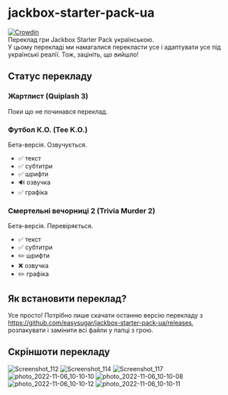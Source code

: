 # jackbox-starter-pack-ua
[![Crowdin](https://badges.crowdin.net/jackbox-trivia-murder-party-2-ua/localized.svg)](https://crowdin.com/project/jackbox-trivia-murder-party-2-ua)  
Переклад гри Jackbox Starter Pack українською.  
У цьому перекладі ми намагалися перекласти усе і адаптувати усе під українські реалії. Тож, зацініть, що вийшло!

## Статус перекладу

### Жартлист (Quiplash 3)
Поки що не починався переклад.

### Футбол К.О. (Tee K.O.)
Бета-версія. Озвучується.
* ✅ текст
* ✅ субтитри
* ✅ шрифти
* 🔊 озвучка
* ✅  графіка

### Смертельні вечорниці 2 (Trivia Murder 2)
Бета-версія. Перевіряється.
* ✅ текст
* ✅ субтитри
* ✏️ шрифти
* ❌ озвучка
* ✏️ графіка

## Як встановити переклад?
Усе просто! Потрібно лише скачати останню версію перекладу з https://github.com/easysugar/jackbox-starter-pack-ua/releases, розпакувати і замінити всі файли у папці з грою.

## Скріншоти перекладу
![Screenshot_112](https://user-images.githubusercontent.com/38401622/205742631-0dec0a94-e02a-4778-ab0c-4a9f5c9733c5.png)
![Screenshot_114](https://user-images.githubusercontent.com/38401622/205742578-521f4e23-11a1-42d6-9edf-24f5fa39ce3a.png)
![Screenshot_117](https://user-images.githubusercontent.com/38401622/205742428-2f368ab4-f804-45a0-8a9b-afeeec1c0249.png)
![photo_2022-11-06_10-10-10](https://user-images.githubusercontent.com/38401622/200160699-5a2539ff-4b45-4f1e-a98e-860ab0b86eaf.jpg)
![photo_2022-11-06_10-10-08](https://user-images.githubusercontent.com/38401622/200160700-f0d8a48b-f047-47c1-bfa0-e4708009a37a.jpg)
![photo_2022-11-06_10-10-12](https://user-images.githubusercontent.com/38401622/200160701-c3c51366-0f60-4fc2-9271-bef3b3c4bb07.jpg)
![photo_2022-11-06_10-10-11](https://user-images.githubusercontent.com/38401622/200160702-0382ca3e-9667-459a-8380-ba108910329d.jpg)

